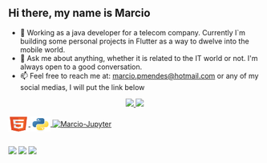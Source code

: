 ## Hi there, my name is Marcio

- 🌱 Working as a java developer for a telecom company. Currently I`m building some personal projects in Flutter as a way to dwelve into the mobile world.
- 💬 Ask me about anything, whether it is related to the IT world or not. I'm always open to a good conversation.
- 📫 Feel free to reach me at: marcio.pmendes@hotmail.com or any of my social medias, I will put the link below

<div align="center">
  <a href="https://github.com/marciopmendes">
  <img height="180em" src="https://github-readme-stats.vercel.app/api?username=marciopmendes&show_icons=true&theme=vision-friendly-dark&include_all_commits=true&count_private=true"/>
  <img height="180em" src="https://github-readme-stats.vercel.app/api/top-langs/?username=marciopmendes&layout=compact&langs_count=7&theme=vision-friendly-dark"/>
</div>
  
<div style="display: inline_block"><br>
  <img align="center" alt="Marcio-HTML" height="30" width="40" src="https://raw.githubusercontent.com/devicons/devicon/master/icons/html5/html5-original.svg">
  <img align="center" alt="Marcio-Python" height="30" width="40" src="https://raw.githubusercontent.com/devicons/devicon/master/icons/python/python-original.svg">
  <img align="center" alt="Marcio-Jupyter" height="30" width="40" src="https://cdn.jsdelivr.net/gh/devicons/devicon/icons/jupyter/jupyter-original.svg" />
</div>
  
 ##
  
<div> 
  <a href=https://www.facebook.com/marcio.mendes.718 target="_blank"><img src="https://img.shields.io/badge/Facebook-1877F2?style=for-the-badge&logo=facebook&logoColor=white" target="_blank"></a>
  <a href="https://instagram.com/marcio.pmendes" target="_blank"><img src="https://img.shields.io/badge/-Instagram-%23E4405F?style=for-the-badge&logo=instagram&logoColor=white" target="_blank"></a>
  <a href="https://www.linkedin.com/in/marcio-pinheiro-mendes" target="_blank"><img src="https://img.shields.io/badge/-LinkedIn-%230077B5?style=for-the-badge&logo=linkedin&logoColor=white" target="_blank"></a>  
</div>


